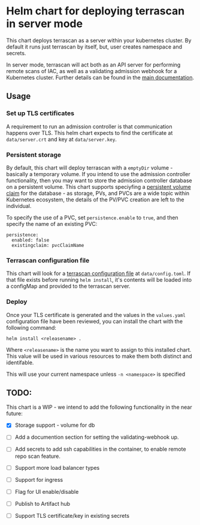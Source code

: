 # Helm chart for deploying terrascan in server mode

This chart deploys terrascan as a server within your kubernetes cluster. By default it runs just terrascan by itself, but, 
user creates namespace and secrets.

In server mode, terrascan will act both as an API server for
performing remote scans of IAC, as well as a validating admission
webhook for a Kubernetes cluster. Further details can be found in
the [main documentation](https://docs.accurics.com/projects/accurics-terrascan/en/latest/).

## Usage
### Set up TLS certificates
A requirement to run an admission controller is that communication
happens over TLS. This helm chart expects to find the certificate
at `data/server.crt` and key at `data/server.key`.

### Persistent storage
By default, this chart will deploy terrascan with a `emptyDir`
volume - basically a temporary volume. If you intend to use the
admission controller functionality, then you may want to store the
admission controller database on a persistent volume. This chart
supports speciyfing a [persistent volume
claim](https://kubernetes.io/docs/concepts/storage/persistent-volumes/) for
the database - as storage, PVs, and PVCs are a wide topic within
Kubernetes ecosystem, the details of the PV/PVC creation are left
to the individual.

To specify the use of a PVC, set `persistence.enable` to `true`, and then specify the name of an existing PVC:

```
persistence:
  enabled: false
  existingclaim: pvcClaimName
```

### Terrascan configuration file
This chart will look for a [terrascan configuration
file](https://docs.accurics.com/projects/accurics-terrascan/en/latest/usage/#config-file)
at `data/config.toml`. If that file exists before running `helm
install`, it's contents will be loaded into a configMap and provided
to the terrascan server.

### Deploy
Once your TLS certificate is generated and the values in the
`values.yaml` configuration file have been reviewed, you can install
the chart with the following command:

```
helm install <releasename> .
```
Where `<releasename>` is the name you want to assign to this installed chart. This value will be used in various resources to make them both distinct and identifable.

This will use your current namespace unless `-n <namespace>` is specified

## TODO:
This chart is a WIP - we intend to add the following functionality in the near future:
 - [x] Storage support - volume for db
 - [ ] Add a documention section for setting the validating-webhook up.
 - [ ] Add secrets to add ssh capabilities in the container, to enable remote repo scan feature.
 - [ ] Support more load balancer types
 - [ ] Support for ingress
 - [ ] Flag for UI enable/disable
 - [ ] Publish to Artifact hub
 - [ ] Support TLS certificate/key in existing secrets

